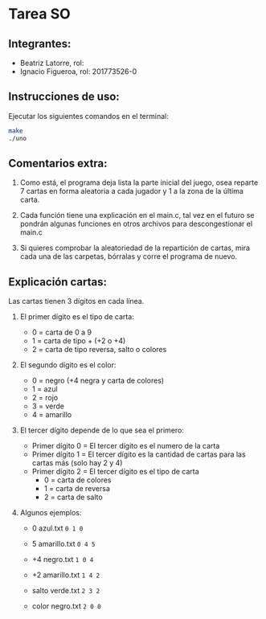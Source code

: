 # Tarea SO
## Integrantes:

* Beatriz Latorre, rol:
* Ignacio Figueroa, rol: 201773526-0

## Instrucciones de uso:

Ejecutar los siguientes comandos en el terminal:

```bash
make
./uno
```
## Comentarios extra:

1. Como está, el programa deja lista la parte inicial del juego, osea reparte 7 cartas en forma aleatoria a cada jugador y 1 a la zona de la última carta.

2. Cada función tiene una explicación en el main.c, tal vez en el futuro se pondrán algunas funciones en otros archivos para descongestionar el main.c

3. Si quieres comprobar la aleatoriedad de la repartición de cartas, mira cada una de las carpetas, bórralas y corre el programa de nuevo.

## Explicación cartas:

Las cartas tienen 3 dígitos en cada línea.
1. El primer dígito es el tipo de carta:
	* 0 = carta de 0 a 9
	* 1 = carta de tipo + (+2 o +4)
	* 2 = carta de tipo reversa, salto o colores
	
2. El segundo dígito es el color:
	* 0 = negro (+4 negra y carta de colores)
	* 1 = azul
	* 2 = rojo
	* 3 = verde
	* 4 = amarillo

3. El tercer dígito depende de lo que sea el primero:
	* Primer dígito 0 = El tercer dígito es el numero de la carta
	* Primer dígito 1 = El tercer dígito es la cantidad de cartas para las cartas más (solo hay 2 y 4)
	* Primer dígito 2 = El tercer dígito es el tipo de carta 
		* 0 = carta de colores
		* 1 = carta de reversa
		* 2 = carta de salto
		
4. Algunos ejemplos:
	* 0 azul.txt `0 1 0`
	
	* 5 amarillo.txt `0 4 5`
	
	* +4 negro.txt `1 0 4`
		
	* +2 amarillo.txt `1 4 2`
		
	* salto verde.txt `2 3 2`
		
	* color negro.txt `2 0 0`
